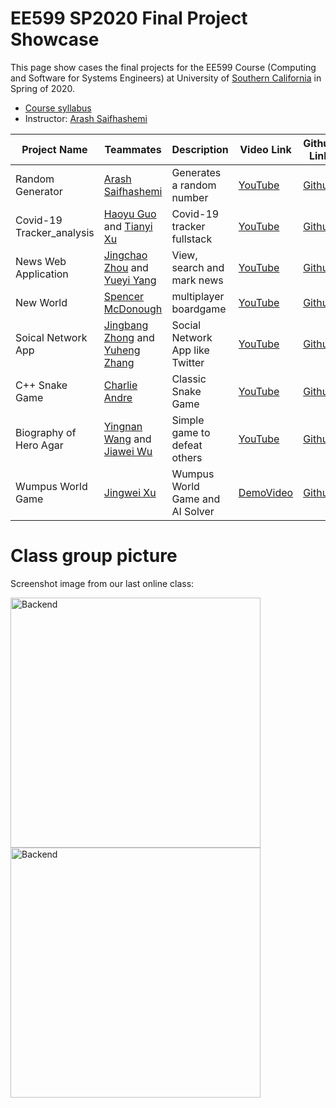 # EE599 SP2020 Final Project Showcase

This page show cases the final projects for the EE599 Course (Computing and Software for Systems Engineers) at University of [Southern California](http://usc.edu/) in Spring of 2020.

- [Course syllabus](https://raw.githubusercontent.com/ourarash/EE599_SP2020_Final_Project/master/syllabus.pdf)
- Instructor: [Arash Saifhashemi](https://www.linkedin.com/in/ourarash/) 

|Project Name| Teammates | Description |Video Link|Github Link|
| --- | --- | --- | --- | --- |
| Random Generator | [Arash Saifhashemi](https://www.linkedin.com/in/ourarash/) | Generates a random number | [YouTube](https://www.youtube.com/channel/UCuRf9tqJaRgXLyl85Nf-Vtg)|[Github](https://github.com/ourarash/nodejs_fullstack) |
| Covid-19 Tracker_analysis | [Haoyu Guo](https://www.linkedin.com/in/haoyu-guo-9a4768179/) and [Tianyi Xu](https://www.linkedin.com/in/%E5%A4%A9%E7%BE%BF-%E5%BE%90-83a272194/) | Covid-19 tracker fullstack | [YouTube](https://www.youtube.com/watch?v=HiZ4z87VUSY&t=64s)|[Github](https://github.com/guohaoyu110/COVID-19_tracker_analysis) |
| News Web Application | [Jingchao Zhou](https://www.linkedin.com/in/jingchao-zhou-a0b09a198/) and [Yueyi Yang](https://www.linkedin.com/in/%E6%9C%88%E4%BB%AA-%E6%9D%A8-4b0302193/) | View, search and mark news | [YouTube](https://www.youtube.com/watch?v=oOPrbqfKE9Y&t=127s)|[Github](https://github.com/JingchaoZhou/Web-News-Project) |
| New World | [Spencer McDonough](https://www.linkedin.com/in/spencer-mcdonough/) | multiplayer boardgame | [YouTube](https://youtu.be/OT_Ji8IMt7c)|[Github](https://github.com/smcd253/new-world) |
| Soical Network App | [Jingbang Zhong](https://www.linkedin.com/in/jingbanz/) and [Yuheng Zhang](https://www.linkedin.com/in/yuheng-zhang-176b9a197) | Social Network App like Twitter  | [YouTube](https://youtu.be/xT4uTTYC0Bk)|[Github](https://github.com/Yuheng-Zhang/Social-Network-App) |
| C++ Snake Game | [Charlie Andre](https://www.linkedin.com/in/charlie-andre-748b5197/) | Classic Snake Game | [YouTube](https://www.youtube.com/watch?v=q1sGrCArmp4) | [Github](https://github.com/candre97/Snake) | 
| Biography of Hero Agar | [Yingnan Wang](https://www.linkedin.com/in/yingnan-wang-649687148/) and [Jiawei Wu](https://www.linkedin.com/in/jiawei-wu-ba851514a/) | Simple game to defeat others | [YouTube](https://www.youtube.com/watch?v=DdsqrOJ5ep0&feature=youtu.be) | [Github](https://github.com/YingnanWang-Ray/EE599_Final_Project.git) |
| Wumpus World Game | [Jingwei Xu](https://www.linkedin.com/in/jingwei-xu-b323a0142/) | Wumpus World Game and AI Solver | [DemoVideo](https://drive.google.com/file/d/16nJCve9l4DEpJHcx8u0dtHy43jjoZFYl/view?usp=sharing) | [Github](https://github.com/jingweixu3/wumpus_sv) | 

# Class group picture

Screenshot image from our last online class:

<img alt="Backend" src="https://raw.githubusercontent.com/ourarash/EE599_SP2020_Final_Project/master/lastClass1.png" width="400">
<img alt="Backend" src="https://raw.githubusercontent.com/ourarash/EE599_SP2020_Final_Project/master/lastClass2.png" width="400">

